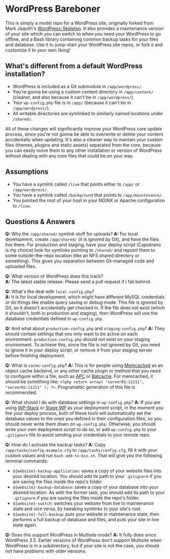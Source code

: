 # WordPress Bareboner

This is simply a model repo for a WordPress site, originally forked from Mark Jaquith's [WordPress-Skeleton](https://github.com/markjaquith/WordPress-Skeleton). It also provides a maintenance version of your site which you can switch to when you need your WordPress to go offline, and a Bash library containing common backup tasks for your files and database. Use it to jump-start your WordPress site repos, or fork it and customize it to your own liking!

## What's different from a default WordPress installation?

* WordPress is included as a Git submodule in `/app/wordpress/`.
* You're gonna be using a custom content directory in `/app/content/` (cleaner, and also because it can't be in `/app/wordpress/`).
* Your `wp-config.php` file is in `/app/` (because it can't be in `/app/wordpress/`).
* All writable directories are symlinked to similarly named locations under `/shared/`.

All of these changes will significantly improve your WordPress core update process, since you're not gonna be able to overwrite or delete your content accidentally when updating. It's also a cleaner way to mantain your custom files (themes, plugins and static assets) separated from the core, because you can easily move them to any other installation or version of WordPress without dealing with any core files that could be on your way.

## Assumptions

* You have a symlink called `/live` that points either to `/app/` or `/app/wordpress/`.
* You have a symlink called `/background` that points to `/app/maintenance/`.
* You pointed the root of your host in your NGINX or Apache configuration to `/live`.

## Questions & Answers

**Q:** Why the `/app/shared/` symlink stuff for uploads?
**A:** For local development, create `/app/shared/` (it is ignored by Git), and have the files live there. For production and staging, have your deploy script (Capistrano is my choice) look for symlinks pointing to `/shared/` and repoint them to some outside-the-repo location (like an NFS shared directory or something). This gives you separation between Git-managed code and uploaded files.

**Q:** What version of WordPress does this track?  
**A:** The latest stable release. Please send a pull request if I fall behind.

**Q:** What's the deal with `local-config.php`?  
**A:** It is for local development, which might have different MySQL credentials or do things like enable query saving or debug mode. This file is ignored by Git, so it doesn't accidentally get checked in. If the file does not exist (which it shouldn't, both in production and staging), then WordPress will use the database credentials defined in `wp-config.php`.

**Q:** And what about `production-config.php` and `staging-config.php`?
**A:** They should contain settings that you only want to be active on each environment. `production-config.php` should not exist on your staging environment. To achieve this, since the file is not ignored by Git, you need to ignore it in your deploy script, or remove it from your staging server before finishing deployment.

**Q:** What is `cache-config.php`?
**A:** This is for people using [Memcached](http://wordpress.org/plugins/memcached/) as an object cache backend, or any other cache plugin or method that you need to configure within a file, such as [APC](http://wordpress.org/plugins/apc/) or [Batcache](http://wordpress.org/plugins/batcache/). For memcached, it should be something like: `<?php return array( "server01:11211", "server02:11211" ); ?>`. Programattic generation of this file is recommended.

**Q:** What should I do with database settings in `wp-config.php`?
**A:** If you are using [WP-Stack](http://github.com/markjaquith/WP-Stack) or [Stage WP](http://github.com/andrezrv/stage-wp) as your deployment script, in the moment you fire your deploy process, both of these tools will automatically set the database values to the ones you defined in their configuration files, so you should never write them down on `wp-config.php`. Otherwise, you should write your own deployment script to do so, or add `wp-config.php` to your `.gitignore` file to avoid sending your credentials to your remote repo.

**Q:** How do I activate the backup tasks?
**A:** Copy `/app/tasks/config.example.cfg` to `/app/tasks/config.cfg`, fill it with your custom values and run `bash add-to-bin.sh`. That will give you the following terminal commands:

* `${website}-backup-application`: saves a copy of your website files into your desired location. You should add its path to your `.gitignore` if you are saving the files inside the repo's folder.
* `${website}-backup-database`: saves a copy of your database into your desired location. As with the former task, you should add its path to your `.gitignore` if you are saving the files inside the repo's folder.
* `${website}-switch`: switches your website from live to maintenance state and vice versa, by tweaking symlinks to your site's root.
* `${website}-full-backup`: puts your website in maintenance state, then performs a full backup of database and files, and puts your site in live state again.

**Q:** Does this support WordPress in Multisite mode?
**A:** It fully does since WordPress 3.5. Earlier versions of WordPress don't support Multisite when WordPress is in a subdirectory, but if your site is not the case, you should not have problems with older versions.

